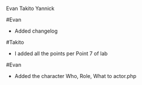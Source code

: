 Evan
Takito
Yannick

#Evan
- Added changelog

#Takito
- I added all the points per Point 7 of lab

#Evan
- Added the character Who, Role, What to actor.php